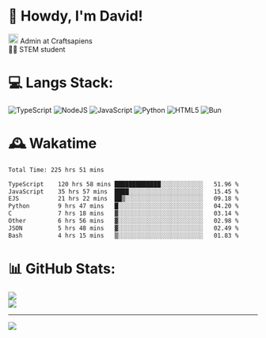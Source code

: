 # 👋 Howdy, I'm David!
<img src="https://cdn.discordapp.com/role-icons/959259258829021255/243d02ee3fbd0821de14bf13a0cde87b.webp?size=2048" height=20> Admin at Craftsapiens<br>👨‍🔬 STEM student

# 💻 Langs Stack:
![TypeScript](https://img.shields.io/badge/typescript-%23007ACC.svg?style=for-the-badge&logo=typescript&logoColor=white) ![NodeJS](https://img.shields.io/badge/node.js-6DA55F?style=for-the-badge&logo=node.js&logoColor=white) ![JavaScript](https://img.shields.io/badge/javascript-%23323330.svg?style=for-the-badge&logo=javascript&logoColor=%23F7DF1E) ![Python](https://img.shields.io/badge/python-3670A0?style=for-the-badge&logo=python&logoColor=ffdd54)  ![HTML5](https://img.shields.io/badge/html5-%23E34F26.svg?style=for-the-badge&logo=html5&logoColor=white) ![Bun](https://img.shields.io/badge/Bun-%23000000.svg?style=for-the-badge&logo=bun&logoColor=white) 

# 🕰️ Wakatime 
<!--START_SECTION:waka-->

```txt
Total Time: 225 hrs 51 mins

TypeScript    120 hrs 58 mins █████████████░░░░░░░░░░░░   51.96 %
JavaScript    35 hrs 57 mins  ████░░░░░░░░░░░░░░░░░░░░░   15.45 %
EJS           21 hrs 22 mins  ██▒░░░░░░░░░░░░░░░░░░░░░░   09.18 %
Python        9 hrs 47 mins   █░░░░░░░░░░░░░░░░░░░░░░░░   04.20 %
C             7 hrs 18 mins   ▓░░░░░░░░░░░░░░░░░░░░░░░░   03.14 %
Other         6 hrs 56 mins   ▓░░░░░░░░░░░░░░░░░░░░░░░░   02.98 %
JSON          5 hrs 48 mins   ▓░░░░░░░░░░░░░░░░░░░░░░░░   02.49 %
Bash          4 hrs 15 mins   ▒░░░░░░░░░░░░░░░░░░░░░░░░   01.83 %
```

<!--END_SECTION:waka-->

# 📊 GitHub Stats:

![](https://github-readme-stats.vercel.app/api?username=davidcanas&theme=dark&hide_border=false&count_private=true)<br/>
![](https://github-readme-stats.vercel.app/api/top-langs/?username=davidcanas&theme=dark&hide_border=false&include_all_commits=true&count_private=true&layout=compact)

---
[![](https://visitcount.itsvg.in/api?id=davidcanas&icon=0&color=0)](https://visitcount.itsvg.in)

